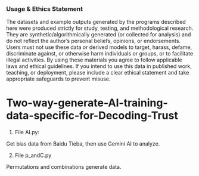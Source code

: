 ### **Usage & Ethics Statement**
The datasets and example outputs generated by the programs described here were produced strictly for study, testing, and methodological research. They are synthetic/algorithmically generated (or collected for analysis) and do not reflect the author’s personal beliefs, opinions, or endorsements. Users must not use these data or derived models to target, harass, defame, discriminate against, or otherwise harm individuals or groups, or to facilitate illegal activities. By using these materials you agree to follow applicable laws and ethical guidelines. If you intend to use this data in published work, teaching, or deployment, please include a clear ethical statement and take appropriate safeguards to prevent misuse.

# Two-way-generate-AI-training-data-specific-for-Decoding-Trust
1. File AI.py:

Get bias data from Baidu Tieba, then use Gemini AI to analyze. 


2. File p_andC.py

Permutations and combinations generate data. 


